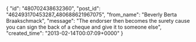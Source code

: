  {
   "id": "480702438632360",
   "post_id": "462493170453287_480688621967075",
   "from_name": "Beverly Berta Braakschmack",
   "message": "The endorser then becomes the surety cause you can sign the back of a cheque and give it to someone else",
   "created_time": "2013-02-14T00:07:09+0000"
 }
